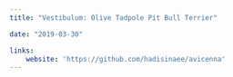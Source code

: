 ```yaml
---
title: "Vestibulum: Olive Tadpole Pit Bull Terrier"

date: "2019-03-30"

links:
    website: 'https://github.com/hadisinaee/avicenna'
---
```


